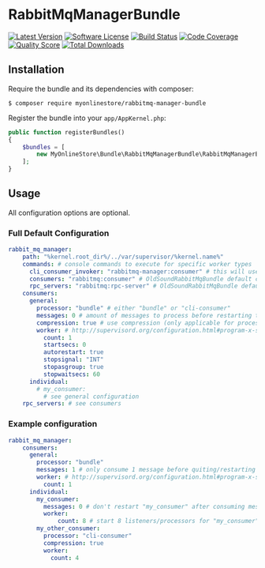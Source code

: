 # RabbitMqManagerBundle
[![Latest Version](https://img.shields.io/github/release/MyOnlineStore/rabbitmq-manager-bundle.svg?style=flat-square)](https://github.com/MyOnlineStore/rabbitmq-manager-bundle/releases)
[![Software License](https://img.shields.io/badge/license-MIT-brightgreen.svg?style=flat-square)](LICENSE)
[![Build Status](https://img.shields.io/travis/MyOnlineStore/rabbitmq-manager-bundle.svg?style=flat-square)](https://travis-ci.org/MyOnlineStore/rabbitmq-manager-bundle)
[![Code Coverage](https://img.shields.io/scrutinizer/coverage/g/MyOnlineStore/rabbitmq-manager-bundle.svg?style=flat-square)](https://scrutinizer-ci.com/g/MyOnlineStore/rabbitmq-manager-bundle)
[![Quality Score](https://img.shields.io/scrutinizer/g/MyOnlineStore/rabbitmq-manager-bundle.svg?style=flat-square)](https://scrutinizer-ci.com/g/MyOnlineStore/rabbitmq-manager-bundle)
[![Total Downloads](https://img.shields.io/packagist/dt/MyOnlineStore/rabbitmq-manager-bundle.svg?style=flat-square)](https://packagist.org/packages/MyOnlineStore/rabbitmq-manager-bundle)

## Installation

Require the bundle and its dependencies with composer:
```shell
$ composer require myonlinestore/rabbitmq-manager-bundle
```

Register the bundle into your `app/AppKernel.php`:
```php
public function registerBundles()
{
    $bundles = [
        new MyOnlineStore\Bundle\RabbitMqManagerBundle\RabbitMqManagerBundle(),
    ];
}
```

## Usage

All configuration options are optional.

### Full Default Configuration

```yaml
rabbit_mq_manager:
    path: "%kernel.root_dir%/../var/supervisor/%kernel.name%"
    commands: # console commands to execute for specific worker types
      cli_consumer_invoker: "rabbitmq-manager:consumer" # this will use the rabbitmq-cli-consumer invoker, defined within this package.
      consumers: "rabbitmq:consumer" # OldSoundRabbitMqBundle default consumer command
      rpc_servers: "rabbitmq:rpc-server" # OldSoundRabbitMqBundle default rpc-server command
    consumers:
      general:
        processor: "bundle" # either "bundle" or "cli-consumer"
        messages: 0 # amount of messages to process before restarting the consumer (only applicable for processor "bundle")
        compression: true # use compression (only applicable for processor "cli-consumer")
        worker: # http://supervisord.org/configuration.html#program-x-section-values
          count: 1
          startsecs: 0
          autorestart: true
          stopsignal: "INT"
          stopasgroup: true
          stopwaitsecs: 60
      individual:
        # my_consumer:
          # see general configuration
    rpc_servers: # see consumers
```

### Example configuration
```yaml
rabbit_mq_manager:
    consumers:
      general:
        processor: "bundle"
        messages: 1 # only consume 1 message before quiting/restarting
        worker: # http://supervisord.org/configuration.html#program-x-section-values
          count: 1
      individual:
        my_consumer:
          messages: 0 # don't restart "my_consumer" after consuming messages
          worker:
              count: 8 # start 8 listeners/processors for "my_consumer"
        my_other_consumer:
          processor: "cli-consumer"
          compression: true
          worker:
            count: 4
```
